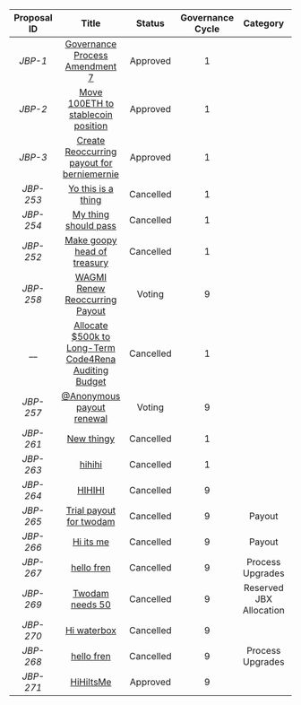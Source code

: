 | Proposal ID | Title | Status | Governance Cycle | Category | Discussion Thread | Data Backup | Voting | Total Votes | For | Against |
| :--: | :--: | :--: | :--: | :--: | :--: | :--: | :--: | :--: | :--: | :--: |
| _JBP-1_ | [Governance Process Amendment 7](/GC1/JBP-1.md) | Approved | 1 |  | [Discord](https://discord.com/channels/889377541675159602/964601032703352873/1004435611681300620) |  | [Snapshot](https://snapshot.org/#/jbdao.eth/proposal/0x32764c0aa691cf9e8ac32d2ebcd4953159647fa59bce113bbdfe3a539d73340a) | 88 | 100.0M | 0 |
| _JBP-2_ | [Move 100ETH to stablecoin position](/GC1/JBP-2.md) | Approved | 1 |  | [Discord](https://discord.com/channels/889377541675159602/964601032703352873/1004549961788170260) |  | [Snapshot](https://snapshot.org/#/jbdao.eth/proposal/0x095e7a3a7368bb4733d8d39793a73282bed25d4c42714b127060bff68a06586e) | 97 | 150.6M | 111.6k |
| _JBP-3_ | [Create Reoccurring payout for berniemernie](/GC1/JBP-3.md) | Approved | 1 |  | [Discord](https://discord.com/channels/889377541675159602/964601032703352873/1004435613484855316) | [IPFS](https://gateway.pinata.cloud/ipfs/QmY2jBzKmsSGrBdeWQgwr4W7d6pjrdxqodH7xMJJrxgwJQ) | [Snapshot](       https://snapshot.org/#/jbdao.eth/proposal/0x52a79a1ff36b2fafab1a20c17f54559a90849e90d59303320d52429468bebf55     ) | 98 | 150.7M | 0 |
| _JBP-253_ | [Yo this is a thing](/GC1/JBP-253.md) | Cancelled | 1 |  | [Discord](https://discord.com/channels/889377541675159602/964601032703352873/1016568034044948550) | [IPFS](https://gateway.pinata.cloud/ipfs/QmYrbqkENgVRT7uMrk8rzAKvj2DJz1z86vm41k1ToMQRRD) | [Snapshot](https://snapshot.org/#/jigglyjams.eth/proposal/0x4a177f0d5f8ed4e3d6ff4728bc67df1508c7653b66457b390b6a8b5eb0b42eee) | 0 | 0 | 0 |
| _JBP-254_ | [My thing should pass](/GC1/JBP-254.md) | Cancelled | 1 |  | [Discord](https://discord.com/channels/889377541675159602/964601032703352873/1016568035013836832) | [IPFS](https://gateway.pinata.cloud/ipfs/QmTdneyfXnrXJCvoTQqSSV2SrhE6BqaBEcJ8biYZMLCdaS) | [Snapshot](https://snapshot.org/#/jigglyjams.eth/proposal/0x66797393eb790e49129ea724a5dd59d19d707c0743ed8cf78ec8348962a8b169) | 0 | 0 | 0 |
| _JBP-252_ | [Make goopy head of treasury](/GC1/JBP-252.md) | Cancelled | 1 |  | [Discord](https://discord.com/channels/889377541675159602/964601032703352873/1016570583238049893) | [IPFS](https://gateway.pinata.cloud/ipfs/QmetvuMWgyVrrUfwZPXTHfHfUjYrpCCXnL11wSQus1nwUp) | [Snapshot](https://snapshot.org/#/jigglyjams.eth/proposal/0xacec38451895e709d95cbffc9cdcc438cff5f57111c65cb1b650f521064e79b0) | 0 | 0 | 0 |
| _JBP-258_ | [WAGMI Renew Reoccurring Payout](/GC9/JBP-258.md) | Voting | 9 |  | [Discord](https://discord.com/channels/889377541675159602/964601032703352873/1017676942977273866) | [IPFS](https://gateway.pinata.cloud/ipfs/QmaZnxSP1piyn3V2EQnaZWBG9Wc1nBV5VKWMUHhR71XgRm) | [Snapshot](https://snapshot.org/#/jigglyjams.eth/proposal/0xe7bbf5cefeea5693ad1bb973c2ce72b6b48f6e74ec4a166620338f2d70dab5e9) |  |  |  |
| __ | [Allocate $500k to Long-Term Code4Rena Auditing Budget](/GC1/.md) | Cancelled | 1 |  | [Discord](https://discord.com/channels/889377541675159602/964601032703352873/1017676943920996372) | [IPFS](https://gateway.pinata.cloud/ipfs/QmSttgPXY1eurkNKxA3ygXF3ZXY7xHVR7UrUBPnht1FJcF) | [Snapshot](https://snapshot.org/#/jigglyjams.eth/proposal/0xbe072625e643586ff2cbc3feb15900bc494894ef8995ff7d1b0cc9de04567c2e) | 0 | 0 | 0 |
| _JBP-257_ | [@Anonymous  payout renewal](/GC9/JBP-257.md) | Voting | 9 |  | [Discord](https://discord.com/channels/889377541675159602/964601032703352873/1017676945510637638) | [IPFS](https://gateway.pinata.cloud/ipfs/QmRjFb2CFrSZsEzA2mBi3RiGv2HmGM1kaEf1UtgWUZy2sE) | [Snapshot](https://snapshot.org/#/jigglyjams.eth/proposal/0x43d98975c136336423966112f1bef63abd7dd405b59c7828c0cf938361868360) |  |  |  |
| _JBP-261_ | [New thingy](/GC1/JBP-261.md) | Cancelled | 1 |  | [Discord](https://discord.com/channels/889377541675159602/964601032703352873/1019971785296449647) | [IPFS](https://gateway.pinata.cloud/ipfs/QmeX3iGg9hZkHan5nWsWjmzXX99q3GaSLGq6dRosjGU3pg) | [Snapshot](https://snapshot.org/#/jigglyjams.eth/proposal/0x6488bf57e68e048c1689aed338b0cb2874808abb59987ebce4859e613d871be0) | 0 | 0 | 0 |
| _JBP-263_ | [hihihi](/GC1/JBP-263.md) | Cancelled | 1 |  | [Discord](https://discord.com/channels/889377541675159602/964601032703352873/1019971788240855100) | [IPFS](https://gateway.pinata.cloud/ipfs/Qmd3uvd6Cr8EQ2Bez5gaJ8qnDcW12PXV2suwioGAjYurcu) | [Snapshot](https://snapshot.org/#/jigglyjams.eth/proposal/0xd479d8d8c2b455956574961a31882dc89fe7dd28f9b1b657c6260715523b9954) | 0 | 0 | 0 |
| _JBP-264_ | [HIHIHI](/GC9/JBP-264.md) | Cancelled | 9 |  | [Discord](https://discord.com/channels/889377541675159602/964601032703352873/1024137250918903869) | [IPFS](https://gateway.pinata.cloud/ipfs/QmPUuQDucPuZKsG6RMtfezcXe11LqfPyL7WCcjefMy58gs) | [Snapshot](https://snapshot.org/#/jigglyjams.eth/proposal/0xf61951213bd926e9aff67e5482718916cd9ab4fa906800520d14c932710b567b) | 0 | 0 | 0 |
| _JBP-265_ | [Trial payout for twodam](/GC9/JBP-265.md) | Cancelled | 9 | Payout | [Discord](https://discord.com/channels/889377541675159602/964601032703352873/1024898291655258203) | [IPFS](https://gateway.pinata.cloud/ipfs/QmVTpnWiXbc6qDJuEte4jYmGejSDnWdGtXvA6NFx94NEc8) | [Snapshot](https://snapshot.org/#/jigglyjams.eth/proposal/0xac46c2319505f75dd5ca0377270539d450eb3966038f0938394c78f9c0be5dca) | 0 | 0 | 0 |
| _JBP-266_ | [Hi its me](/GC9/JBP-266.md) | Cancelled | 9 | Payout | [Discord](https://discord.com/channels/889377541675159602/964601032703352873/1024898295111352360) | [IPFS](https://gateway.pinata.cloud/ipfs/QmXVpVb1iJh6p4ZBToMdYdEE5gePSM1iWzTAG2mtpjRiZT) | [Snapshot](https://snapshot.org/#/jigglyjams.eth/proposal/0x8fd6c246a38393ba14a1842fc0a11adacc0da995e050e57d34f36233be7d40de) | 0 | 0 | 0 |
| _JBP-267_ | [hello fren](/GC9/JBP-267.md) | Cancelled | 9 | Process Upgrades | [Discord](https://discord.com/channels/889377541675159602/964601032703352873/1025470050892795904) | [IPFS](https://gateway.pinata.cloud/ipfs/QmW3oCdg91fRdgWXvYGFzFm4ceHuAJzk3GpmCL8UbPoXFz) | [Snapshot](https://snapshot.org/#/jigglyjams.eth/proposal/0xe32139961e0d7209c889d1d69fe22fa49e21479400b5b3e6c44466e7949fa3aa) | 0 | 0 | 0 |
| _JBP-269_ | [Twodam needs 50](/GC9/JBP-269.md) | Cancelled | 9 | Reserved JBX Allocation | [Discord](https://discord.com/channels/889377541675159602/964601032703352873/1025470056425066537) | [IPFS](https://gateway.pinata.cloud/ipfs/QmcxFj2TriFz7wu7nPrBYLhJD6UPMt2Xq9hFcpP8vTkZJP) | [Snapshot](https://snapshot.org/#/jigglyjams.eth/proposal/0xbfbb0d730482f7ba56dc15356c260f6d94574d5f2cf9a0e2b87da50042e7f885) | 0 | 0 | 0 |
| _JBP-270_ | [Hi waterbox](/GC9/JBP-270.md) | Cancelled | 9 |  | [Discord](https://discord.com/channels/889377541675159602/964601032703352873/1025470057284903033) | [IPFS](https://gateway.pinata.cloud/ipfs/QmXuxL79VPatabdnCyq668q3AS7oJKUsTvKbuCfsJgg5rL) | [Snapshot](https://snapshot.org/#/jigglyjams.eth/proposal/0x73044d1b6ba079885189f7123d027576f2868d8e5e51237494f1bafc4347f582) | 0 | 0 | 0 |
| _JBP-268_ | [hello fren](/GC9/JBP-268.md) | Cancelled | 9 | Process Upgrades | [Discord](https://discord.com/channels/889377541675159602/964601032703352873/1025470055561039892) | [IPFS](https://gateway.pinata.cloud/ipfs/QmXtDqno6QCFXoAeXCpS4cRBkMoJSUHXNWft9qUwKFoB9F) | [Snapshot](https://snapshot.org/#/jigglyjams.eth/proposal/0xe73638d882895240dfc4b5921e8ef4177966e21ad9a41377294bdfa9d0610090) | 0 | 0 | 0 |
| _JBP-271_ | [HiHiItsMe](/GC9/JBP-271.md) | Approved | 9 |  | [Discord](https://discord.com/channels/889377541675159602/964601032703352873/1026969421870280834) | [IPFS](https://gateway.pinata.cloud/ipfs/QmRTJe5j82AF1aacdkNetnweA3pZcjwyewGFNXVX3H892P) | [Snapshot](https://snapshot.org/#/jigglyjams.eth/proposal/0x0e0b2654fd453c2ac5827beabdbc5d877b6564df7c3070a66b15c6eff2e3a2d8) | 1 | 1.0 | 0 |